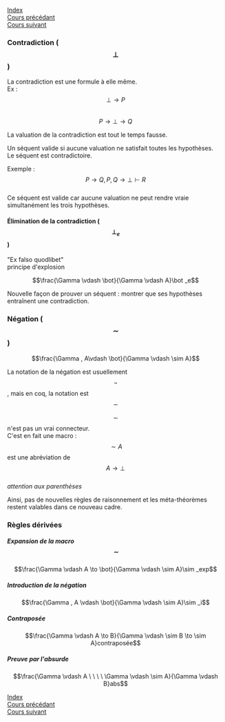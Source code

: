 <script type="text/javascript" src="https://cdnjs.cloudflare.com/ajax/libs/mathjax/2.7.7/latest.js?config=TeX-MML-AM_CHTML"></script>

[Index](./index.md)  
[Cours précédant](./cours_2.md)  
[Cours suivant](./cours_5.md)

### Contradiction ($$\bot$$)
La contradiction est une formule à elle même.  
Ex :  
$$\bot \to P$$  
$$P \to \bot \to Q$$

La valuation de la contradiction est tout le temps fausse.

Un séquent valide si aucune valuation ne satisfait toutes les hypothèses.  
Le séquent est contradictoire.

Exemple :  
$$P\to Q, P, Q\to \bot \vdash R$$  
Ce séquent est valide car aucune valuation ne peut rendre vraie simultanément les trois hypothèses.

#### Élimination de la contradiction ($$\bot _e $$)
"Ex falso quodlibet"  
principe d'explosion  

$$\frac{\Gamma \vdash \bot}{\Gamma \vdash A}\bot _e$$

Nouvelle façon de prouver un séquent : montrer que ses hypothèses entraînent une contradiction.

### Négation ($$\sim$$)

$$\frac{\Gamma , A\vdash \bot}{\Gamma \vdash \sim A}$$

La notation de la négation est usuellement $$\neg$$, mais en coq, la notation est $$\sim$$

$$\sim$$ n'est pas un vrai connecteur.  
C'est en fait une macro : $$\sim A$$ est une abréviation de $$A \to \bot$$  
*attention aux parenthèses*

Ainsi, pas de nouvelles règles de raisonnement et les méta-théorèmes restent valables dans ce nouveau cadre.

### Règles dérivées

##### Expansion de la macro $$\sim$$

$$\frac{\Gamma \vdash A \to \bot}{\Gamma \vdash \sim A}\sim _exp$$

##### Introduction de la négation

$$\frac{\Gamma , A \vdash \bot}{\Gamma \vdash \sim A}\sim _i$$

##### Contraposée

$$\frac{\Gamma \vdash A \to B}{\Gamma \vdash \sim B \to \sim A}contraposée$$

##### Preuve par l'absurde

$$\frac{\Gamma \vdash A \ \ \ \ \Gamma \vdash \sim A}{\Gamma \vdash B}abs$$

[Index](./index.md)  
[Cours précédant](./cours_2.md)  
[Cours suivant](./cours_5.md)
